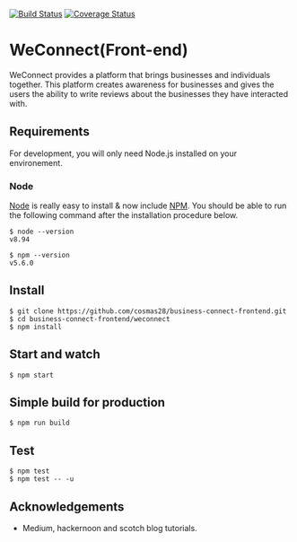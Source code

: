 [![Build Status](https://travis-ci.org/cosmas28/business-connect-frontend.svg?branch=develop)](https://travis-ci.org/cosmas28/business-connect-frontend)
[![Coverage Status](https://coveralls.io/repos/github/cosmas28/business-connect-frontend/badge.svg?branch=develop)](https://coveralls.io/github/cosmas28/business-connect-frontend?branch=develop)
# WeConnect(Front-end)
WeConnect provides a platform that brings businesses and individuals together.
This platform creates awareness for businesses and gives the users the ability
to write reviews about the businesses they have interacted with.

## Requirements

For development, you will only need Node.js
installed on your environement.

### Node

[Node](http://nodejs.org/) is really easy to install & now include [NPM](https://npmjs.org/).
You should be able to run the following command after the installation procedure
below.

    $ node --version
    v8.94

    $ npm --version
    v5.6.0
    
## Install

    $ git clone https://github.com/cosmas28/business-connect-frontend.git
    $ cd business-connect-frontend/weconnect
    $ npm install

## Start and watch

    $ npm start

## Simple build for production

    $ npm run build


## Test

    $ npm test 
    $ npm test -- -u

## Acknowledgements

* Medium, hackernoon and scotch blog tutorials.